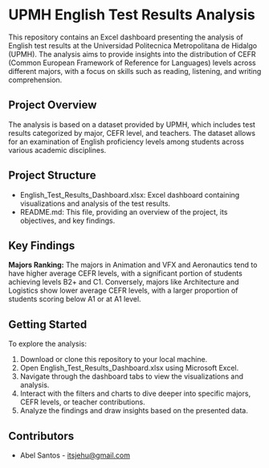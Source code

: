 # UPMH English Test Results Analysis

This repository contains an Excel dashboard presenting the analysis of English test results at the Universidad Politecnica Metropolitana de Hidalgo (UPMH). The analysis aims to provide insights into the distribution of CEFR (Common European Framework of Reference for Languages) levels across different majors, with a focus on skills such as reading, listening, and writing comprehension.

## Project Overview

The analysis is based on a dataset provided by UPMH, which includes test results categorized by major, CEFR level, and teachers. The dataset allows for an examination of English proficiency levels among students across various academic disciplines.

## Project Structure

*    English_Test_Results_Dashboard.xlsx: Excel dashboard containing visualizations and analysis of the test results.
*    README.md: This file, providing an overview of the project, its objectives, and key findings.

## Key Findings

**Majors Ranking:** The majors in Animation and VFX and Aeronautics tend to have higher average CEFR levels, with a significant portion of students achieving levels B2+ and C1. Conversely, majors like Architecture and Logistics show lower average CEFR levels, with a larger proportion of students scoring below A1 or at A1 level.

## Getting Started

To explore the analysis:

1.    Download or clone this repository to your local machine.
2.    Open English_Test_Results_Dashboard.xlsx using Microsoft Excel.
3.    Navigate through the dashboard tabs to view the visualizations and analysis.
4.    Interact with the filters and charts to dive deeper into specific majors, CEFR levels, or teacher contributions.
5.    Analyze the findings and draw insights based on the presented data.

## Contributors

* Abel Santos - itsjehu@gmail.com
